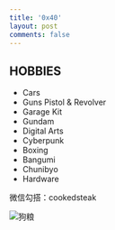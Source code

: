 ```yaml
---
title: '0x40'
layout: post
comments: false
---
```


## HOBBIES

- Cars
- Guns Pistol & Revolver
- Garage Kit
- Gundam
- Digital Arts
- Cyberpunk
- Boxing
- Bangumi
- Chunibyo
- Hardware


微信勾搭：cookedsteak

![狗粮](/assets/img/love.jpeg)